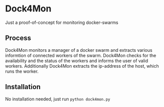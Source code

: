 # Dock4Mon
Just a proof-of-concept for monitoring docker-swarms

## Process
Dock4Mon monitors a manager of a docker swarm and extracts various informtion of connected workers of the swarm.
Dock4Mon checks for the availability and the status of the workers and informs the user of valid workers.
Additionally Dock4Mon extracts the ip-address of the host, which runs the worker.

## Installation
No installation needed, just run `python dock4mon.py`
